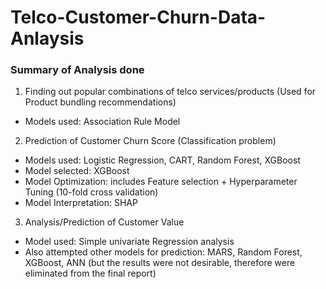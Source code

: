 # Telco-Customer-Churn-Data-Anlaysis

### Summary of Analysis done 
1. Finding out popular combinations of telco services/products (Used for Product bundling recommendations) 
  - Models used: Association Rule Model 
2. Prediction of Customer Churn Score (Classification problem) 
  - Models used: Logistic Regression, CART, Random Forest, XGBoost
  - Model selected: XGBoost 
  - Model Optimization: includes Feature selection + Hyperparameter Tuning (10-fold cross validation)
  - Model Interpretation: SHAP 
3. Analysis/Prediction of Customer Value 
  - Model used: Simple univariate Regression analysis 
  - Also attempted other models for prediction: MARS, Random Forest, XGBoost, ANN (but the results were not desirable, therefore were eliminated from the final report)
